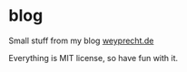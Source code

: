 # blog

Small stuff from my blog [weyprecht.de](http://weyprecht.de)

Everything is MIT license, so have fun with it.
